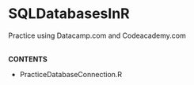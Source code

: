 SQLDatabasesInR
=====
Practice using Datacamp.com and Codeacademy.com
<br/><br/>

**CONTENTS**<br/>


- PracticeDatabaseConnection.R
